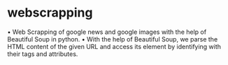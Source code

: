 # webscrapping
• Web Scrapping of google news and google images with the help of Beautiful Soup in python.
• With the help of Beautiful Soup, we parse the HTML content of the given URL and access its element 
by identifying with their tags and attributes.
